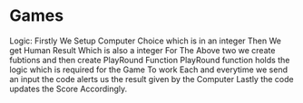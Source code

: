 # Games
Logic:
      Firstly We Setup Computer Choice which is in an integer
      Then We get Human Result Which is also a integer
      For The Above two we create fubtions and then create PlayRound Function 
      PlayRound function holds the logic which is required for the Game To work
      Each and everytime we send an input the code alerts us the result given by the Computer
      Lastly the code updates the Score Accordingly.  